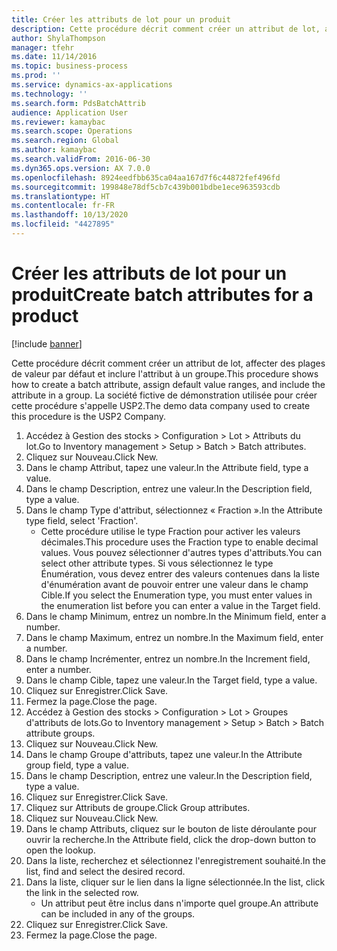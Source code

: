 ```yaml
---
title: Créer les attributs de lot pour un produit
description: Cette procédure décrit comment créer un attribut de lot, affecter des plages de valeur par défaut et inclure l'attribut à un groupe.
author: ShylaThompson
manager: tfehr
ms.date: 11/14/2016
ms.topic: business-process
ms.prod: ''
ms.service: dynamics-ax-applications
ms.technology: ''
ms.search.form: PdsBatchAttrib
audience: Application User
ms.reviewer: kamaybac
ms.search.scope: Operations
ms.search.region: Global
ms.author: kamaybac
ms.search.validFrom: 2016-06-30
ms.dyn365.ops.version: AX 7.0.0
ms.openlocfilehash: 8924eedfbb635ca04aa167d7f6c44872fef496fd
ms.sourcegitcommit: 199848e78df5cb7c439b001bdbe1ece963593cdb
ms.translationtype: HT
ms.contentlocale: fr-FR
ms.lasthandoff: 10/13/2020
ms.locfileid: "4427895"
---
```

# <a name="create-batch-attributes-for-a-product"></a><span data-ttu-id="da750-103">Créer les attributs de lot pour un produit</span><span class="sxs-lookup"><span data-stu-id="da750-103">Create batch attributes for a product</span></span>

[!include [banner](../../includes/banner.md)]

<span data-ttu-id="da750-104">Cette procédure décrit comment créer un attribut de lot, affecter des plages de valeur par défaut et inclure l'attribut à un groupe.</span><span class="sxs-lookup"><span data-stu-id="da750-104">This procedure shows how to create a batch attribute, assign default value ranges, and include the attribute in a group.</span></span> <span data-ttu-id="da750-105">La société fictive de démonstration utilisée pour créer cette procédure s'appelle USP2.</span><span class="sxs-lookup"><span data-stu-id="da750-105">The demo data company used to create this procedure is the USP2 Company.</span></span>

1. <span data-ttu-id="da750-106">Accédez à Gestion des stocks > Configuration > Lot > Attributs du lot.</span><span class="sxs-lookup"><span data-stu-id="da750-106">Go to Inventory management > Setup > Batch > Batch attributes.</span></span>
2. <span data-ttu-id="da750-107">Cliquez sur Nouveau.</span><span class="sxs-lookup"><span data-stu-id="da750-107">Click New.</span></span>
3. <span data-ttu-id="da750-108">Dans le champ Attribut, tapez une valeur.</span><span class="sxs-lookup"><span data-stu-id="da750-108">In the Attribute field, type a value.</span></span>
4. <span data-ttu-id="da750-109">Dans le champ Description, entrez une valeur.</span><span class="sxs-lookup"><span data-stu-id="da750-109">In the Description field, type a value.</span></span>
5. <span data-ttu-id="da750-110">Dans le champ Type d'attribut, sélectionnez « Fraction ».</span><span class="sxs-lookup"><span data-stu-id="da750-110">In the Attribute type field, select 'Fraction'.</span></span>
    * <span data-ttu-id="da750-111">Cette procédure utilise le type Fraction pour activer les valeurs décimales.</span><span class="sxs-lookup"><span data-stu-id="da750-111">This procedure uses the Fraction type to enable decimal values.</span></span> <span data-ttu-id="da750-112">Vous pouvez sélectionner d'autres types d'attributs.</span><span class="sxs-lookup"><span data-stu-id="da750-112">You can select other attribute types.</span></span> <span data-ttu-id="da750-113">Si vous sélectionnez le type Énumération, vous devez entrer des valeurs contenues dans la liste d'énumération avant de pouvoir entrer une valeur dans le champ Cible.</span><span class="sxs-lookup"><span data-stu-id="da750-113">If you select the Enumeration type, you must enter values in the enumeration list before you can enter a value in the Target field.</span></span>  
6. <span data-ttu-id="da750-114">Dans le champ Minimum, entrez un nombre.</span><span class="sxs-lookup"><span data-stu-id="da750-114">In the Minimum field, enter a number.</span></span>
7. <span data-ttu-id="da750-115">Dans le champ Maximum, entrez un nombre.</span><span class="sxs-lookup"><span data-stu-id="da750-115">In the Maximum field, enter a number.</span></span>
8. <span data-ttu-id="da750-116">Dans le champ Incrémenter, entrez un nombre.</span><span class="sxs-lookup"><span data-stu-id="da750-116">In the Increment field, enter a number.</span></span>
9. <span data-ttu-id="da750-117">Dans le champ Cible, tapez une valeur.</span><span class="sxs-lookup"><span data-stu-id="da750-117">In the Target field, type a value.</span></span>
10. <span data-ttu-id="da750-118">Cliquez sur Enregistrer.</span><span class="sxs-lookup"><span data-stu-id="da750-118">Click Save.</span></span>
11. <span data-ttu-id="da750-119">Fermez la page.</span><span class="sxs-lookup"><span data-stu-id="da750-119">Close the page.</span></span>
12. <span data-ttu-id="da750-120">Accédez à Gestion des stocks > Configuration > Lot > Groupes d'attributs de lots.</span><span class="sxs-lookup"><span data-stu-id="da750-120">Go to Inventory management > Setup > Batch > Batch attribute groups.</span></span>
13. <span data-ttu-id="da750-121">Cliquez sur Nouveau.</span><span class="sxs-lookup"><span data-stu-id="da750-121">Click New.</span></span>
14. <span data-ttu-id="da750-122">Dans le champ Groupe d'attributs, tapez une valeur.</span><span class="sxs-lookup"><span data-stu-id="da750-122">In the Attribute group field, type a value.</span></span>
15. <span data-ttu-id="da750-123">Dans le champ Description, entrez une valeur.</span><span class="sxs-lookup"><span data-stu-id="da750-123">In the Description field, type a value.</span></span>
16. <span data-ttu-id="da750-124">Cliquez sur Enregistrer.</span><span class="sxs-lookup"><span data-stu-id="da750-124">Click Save.</span></span>
17. <span data-ttu-id="da750-125">Cliquez sur Attributs de groupe.</span><span class="sxs-lookup"><span data-stu-id="da750-125">Click Group attributes.</span></span>
18. <span data-ttu-id="da750-126">Cliquez sur Nouveau.</span><span class="sxs-lookup"><span data-stu-id="da750-126">Click New.</span></span>
19. <span data-ttu-id="da750-127">Dans le champ Attributs, cliquez sur le bouton de liste déroulante pour ouvrir la recherche.</span><span class="sxs-lookup"><span data-stu-id="da750-127">In the Attribute field, click the drop-down button to open the lookup.</span></span>
20. <span data-ttu-id="da750-128">Dans la liste, recherchez et sélectionnez l'enregistrement souhaité.</span><span class="sxs-lookup"><span data-stu-id="da750-128">In the list, find and select the desired record.</span></span>
21. <span data-ttu-id="da750-129">Dans la liste, cliquer sur le lien dans la ligne sélectionnée.</span><span class="sxs-lookup"><span data-stu-id="da750-129">In the list, click the link in the selected row.</span></span>
    * <span data-ttu-id="da750-130">Un attribut peut être inclus dans n'importe quel groupe.</span><span class="sxs-lookup"><span data-stu-id="da750-130">An attribute can be included in any of the groups.</span></span>  
22. <span data-ttu-id="da750-131">Cliquez sur Enregistrer.</span><span class="sxs-lookup"><span data-stu-id="da750-131">Click Save.</span></span>
23. <span data-ttu-id="da750-132">Fermez la page.</span><span class="sxs-lookup"><span data-stu-id="da750-132">Close the page.</span></span>

